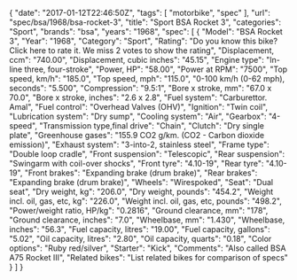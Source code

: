 {
    "date": "2017-01-12T22:46:50Z",
    "tags": [
        "motorbike",
        "spec"
    ],
    "url": "spec\/bsa\/1968\/bsa-rocket-3",
    "title": "Sport BSA Rocket 3",
    "categories": "Sport",
    "brands": "bsa",
    "years": "1968",
    "spec": [
        {
            "Model": "BSA Rocket 3",
            "Year": "1968",
            "Category": "Sport",
            "Rating": "Do you know this bike?Click here to rate it. We miss 2 votes to show the rating",
            "Displacement, ccm": "740.00",
            "Displacement, cubic inches": "45.15",
            "Engine type": "In-line three, four-stroke",
            "Power, HP": "58.00",
            "Power at RPM": "7500",
            "Top speed, km\/h": "185.0",
            "Top speed, mph": "115.0",
            "0-100 km\/h (0-62 mph), seconds": "5.500",
            "Compression": "9.5:1",
            "Bore x stroke, mm": "67.0 x 70.0",
            "Bore x stroke, inches": "2.6 x 2.8",
            "Fuel system": "Carburettor. Amal",
            "Fuel control": "Overhead Valves (OHV)",
            "Ignition": "Twin coil",
            "Lubrication system": "Dry sump",
            "Cooling system": "Air",
            "Gearbox": "4-speed",
            "Transmission type,final drive": "Chain",
            "Clutch": "Dry single plate",
            "Greenhouse gases": "155.9 CO2 g\/km. (CO2 - Carbon dioxide emission)",
            "Exhaust system": "3-into-2, stainless steel",
            "Frame type": "Double loop cradle",
            "Front suspension": "Telescopic",
            "Rear suspension": "Swingarm with coil-over shocks",
            "Front tyre": "4.10-19",
            "Rear tyre": "4.10-19",
            "Front brakes": "Expanding brake (drum brake)",
            "Rear brakes": "Expanding brake (drum brake)",
            "Wheels": "Wirespoked",
            "Seat": "Dual seat",
            "Dry weight, kg": "206.0",
            "Dry weight, pounds": "454.2",
            "Weight incl. oil, gas, etc, kg": "226.0",
            "Weight incl. oil, gas, etc, pounds": "498.2",
            "Power\/weight ratio, HP\/kg": "0.2816",
            "Ground clearance, mm": "178",
            "Ground clearance, inches": "7.0",
            "Wheelbase, mm": "1.430",
            "Wheelbase, inches": "56.3",
            "Fuel capacity, litres": "19.00",
            "Fuel capacity, gallons": "5.02",
            "Oil capacity, litres": "2.80",
            "Oil capacity, quarts": "0.18",
            "Color options": "Ruby red\/silver",
            "Starter": "Kick",
            "Comments": "Also called BSA A75 Rocket III",
            "Related bikes": "List related bikes for comparison of specs"
        }
    ]
}